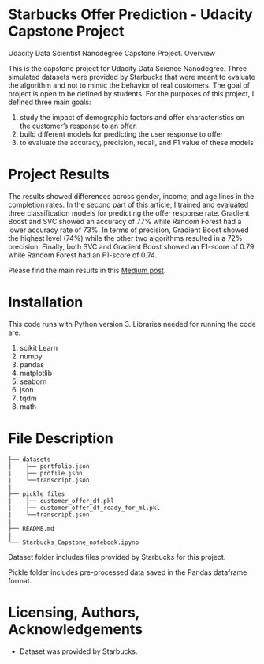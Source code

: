 # Starbucks Offer Prediction - Udacity Capstone Project

Udacity Data Scientist Nanodegree Capstone Project.
Overview

This is the capstone project for Udacity Data Science Nanodegree. Three simulated datasets were provided by Starbucks that were meant to evaluate the algorithm and not to mimic the behavior of real customers. The goal of project is open to be defined by students. For the purposes of this project, I defined three main goals:

1. study the impact of demographic factors and offer characteristics on the customer’s response to an offer.
2. build different models for predicting the user response to offer
3. to evaluate the accuracy, precision, recall, and F1 value of these models

# Project Results
The results showed differences across gender, income, and age lines in the completion rates. In the second part of this article, I trained and evaluated three classification models for predicting the offer response rate. Gradient Boost and SVC showed an accuracy of 77% while Random Forest had a lower accuracy rate of 73%. In terms of precision, Gradient Boost showed the highest level (74%) while the other two algorithms resulted in a 72% precision. Finally, both SVC and Gradient Boost showed an F1-score of 0.79 while Random Forest had an F1-score of 0.74.

Please find the main results in this [Medium post](https://babaksoleimani.medium.com/youve-got-an-offer-modeling-the-response-to-starbucks-offers-e6a1b6e18b89/).

# Installation
This code runs with Python version 3. Libraries needed for running the code are:
1. scikit Learn
2. numpy
3. pandas
4. matplotlib
5. seaborn
6. json
7. tqdm
8. math

# File Description
```
├── datasets          
|    ├── portfolio.json
|    ├── profile.json
|    └──transcript.json
|
├── pickle files          
|    ├── customer_offer_df.pkl
|    ├── customer_offer_df_ready_for_ml.pkl
|    └──transcript.json
|
├── README.md
|
└── Starbucks_Capstone_notebook.ipynb 
```
Dataset folder includes files provided by Starbucks for this project.

Pickle folder includes pre-processed data saved in the Pandas dataframe format. 

# Licensing, Authors, Acknowledgements
* Dataset was provided by Starbucks.
